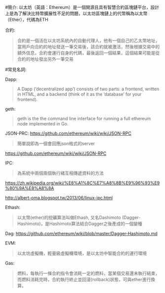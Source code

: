 #簡介:
以太坊（英語：Ethereum）是一個開源且具有智慧合約區塊鏈平台，設計上是為了解決比特幣擴展性不足的問題，以太坊區塊鏈上的代幣稱為以太幣（Ether），代碼為ETH

合約:

>合約是一個活在以太坊系統內的自動代理人，他有一個自己的乙太幣地址，當用戶向合約的地址發送一筆交易後，該合約就被激活，然後根據交易中的額外信息，合約會運行自身的代碼，最後返回一個結果，這個結果可能是從合約的地址發出另外一筆交易



#常見名詞:

Dapp:
>A Dapp (‘decentralized app’) consists of two parts: a frontend, written in HTML, and a backend (think of it as the ‘database’ for your frontend).


geth:

>geth is the the command line interface for running a full ethereum node implemented in Go. 

JSON-PRC:
https://github.com/ethereum/wiki/wiki/JSON-RPC
>簡單說即為一個會回應json格式的server

https://github.com/ethereum/wiki/wiki/JSON-RPC


IPC:

>為系統中兩個兩個執行緒互相傳遞資料的方法

https://zh.wikipedia.org/wiki/%E8%A1%8C%E7%A8%8B%E9%96%93%E9%80%9A%E8%A8%8A

http://albert-oma.blogspot.tw/2013/06/linux-ipc.html

Ethash:

>以太幣(ether)的挖礦算法叫做Ethash, 又名Dashimoto (Dagger-Hashimoto)，是Hashimoto算法結合Dagger之後產成的一個變種

Dag:
https://github.com/ethereum/wiki/blob/master/Dagger-Hashimoto.md


EVM:
>以太坊虛擬機，輕量級虛擬機環境，是以太坊中智能合約的運行環境

Gas:
>燃料，每執行一條合約指令會消耗一定的燃料，當某個交易還未執行結束，而燃料消耗完時，合約執行終止並回滾(rollback)狀態，可與ether進行換算。